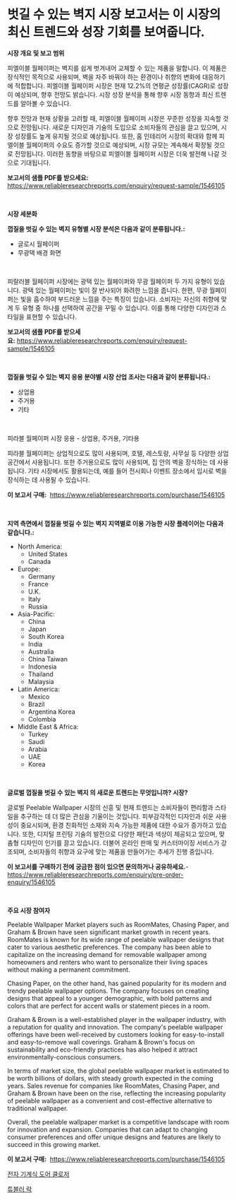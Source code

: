 <p><h1>벗길 수 있는 벽지 시장 보고서는 이 시장의 최신 트렌드와 성장 기회를 보여줍니다.</h1></p><p><strong>시장 개요 및 보고 범위</strong></p>
<p><p>피엘이블 월페이퍼는 벽지를 쉽게 벗겨내어 교체할 수 있는 제품을 말합니다. 이 제품은 장식적인 목적으로 사용되며, 벽을 자주 바꿔야 하는 환경이나 취향의 변화에 대응하기에 적합합니다. 피엘이블 월페이퍼 시장은 현재 12.2%의 연평균 성장률(CAGR)로 성장이 예상되며, 향후 전망도 밝습니다. 시장 성장 분석을 통해 향후 시장 동향과 최신 트렌드를 알아볼 수 있습니다.</p><p>향후 전망과 현재 상황을 고려할 때, 피엘이블 월페이퍼 시장은 꾸준한 성장을 지속할 것으로 전망됩니다. 새로운 디자인과 기술의 도입으로 소비자들의 관심을 끌고 있으며, 시장 성장률도 높게 유지될 것으로 예상됩니다. 또한, 홈 인테리어 시장의 확대와 함께 피엘이블 월페이퍼의 수요도 증가할 것으로 예상되며, 시장 규모는 계속해서 확장될 것으로 전망됩니다. 이러한 동향을 바탕으로 피엘이블 월페이퍼 시장은 더욱 발전해 나갈 것으로 기대됩니다.</p></p>
<p><strong>보고서의 샘플 PDF를 받으세요:</strong> <a href="https://www.reliableresearchreports.com/enquiry/request-sample/1546105">https://www.reliableresearchreports.com/enquiry/request-sample/1546105</a></p>
<p>&nbsp;</p>
<p><strong>시장 세분화</strong></p>
<p><strong>껍질을 벗길 수 있는 벽지 유형별 시장 분석은 다음과 같이 분류됩니다.:</strong></p>
<p><ul><li>글로시 월페이퍼</li><li>무광택 배경 화면</li></ul></p>
<p>&nbsp;</p>
<p><p>피랄러블 월페이퍼 시장에는 광택 있는 월페이퍼와 무광 월페이퍼 두 가지 유형이 있습니다. 광택 있는 월페이퍼는 빛이 잘 반사되어 화려한 느낌을 줍니다. 한편, 무광 월페이퍼는 빛을 흡수하여 부드러운 느낌을 주는 특징이 있습니다. 소비자는 자신의 취향에 맞게 두 유형 중 하나를 선택하여 공간을 꾸밀 수 있습니다. 이를 통해 다양한 디자인과 스타일을 표현할 수 있습니다.</p></p>
<p><strong>보고서의 샘플 PDF를 받으세요:</strong>&nbsp;<a href="https://www.reliableresearchreports.com/enquiry/request-sample/1546105">https://www.reliableresearchreports.com/enquiry/request-sample/1546105</a></p>
<p>&nbsp;</p>
<p><strong> 껍질을 벗길 수 있는 벽지 응용 분야별 시장 산업 조사는 다음과 같이 분류됩니다.:</strong></p>
<p><ul><li>상업용</li><li>주거용</li><li>기타</li></ul></p>
<p>&nbsp;</p>
<p><p>피라블 월페이퍼 시장 응용 - 상업용, 주거용, 기타용</p><p>피라블 월페이퍼는 상업적으로도 많이 사용되며, 호텔, 레스토랑, 사무실 등 다양한 상업 공간에서 사용됩니다. 또한 주거용으로도 많이 사용되며, 집 안의 벽을 장식하는 데 사용됩니다. 기타 시장에서도 활용되는데, 예를 들어 전시회나 이벤트 장소에서 임시로 벽을 장식하는 데 사용될 수 있습니다.</p></p>
<p><strong>이 보고서 구매:</strong>&nbsp; <a href="https://www.reliableresearchreports.com/purchase/1546105">https://www.reliableresearchreports.com/purchase/1546105</a></p>
<p>&nbsp;</p>
<p><strong>지역 측면에서 껍질을 벗길 수 있는 벽지 지역별로 이용 가능한 시장 플레이어는 다음과 같습니다.:</strong></p>
<p><ul>
    <li>
        North America:
        <ul>
            <li>United States</li>
            <li>Canada</li>
        </ul>
    </li>
    <li>
        Europe:
        <ul>
            <li>Germany</li>
            <li>France</li>
            <li>U.K.</li>
            <li>Italy</li>
            <li>Russia</li>
        </ul>
    </li>
    <li>
        Asia-Pacific:
        <ul>
            <li>China</li>
            <li>Japan</li>
            <li>South Korea</li>
            <li>India</li>
            <li>Australia</li>
            <li>China Taiwan</li>
            <li>Indonesia</li>
            <li>Thailand</li>
            <li>Malaysia</li>
        </ul>
    </li>
    <li>
        Latin America:
        <ul>
            <li>Mexico</li>
            <li>Brazil</li>
            <li>Argentina Korea</li>
            <li>Colombia</li>
        </ul>
    </li>
    <li>
        Middle East & Africa:
        <ul>
            <li>Turkey</li>
            <li>Saudi</li>
            <li>Arabia</li>
            <li>UAE</li>
            <li>Korea</li>
        </ul>
    </li>
    </ul></p>
<p>&nbsp;</p>
<p><strong>글로벌 껍질을 벗길 수 있는 벽지 의 새로운 트렌드는 무엇입니까? 시장?</strong></p>
<p><p>글로벌 Peelable Wallpaper 시장의 신흥 및 현재 트렌드는 소비자들이 편리함과 스타일을 추구하는 데 더 많은 관심을 기울이는 것입니다. 피부감각적인 디자인과 쉬운 사용성이 중요시되며, 환경 친화적인 소재와 지속 가능한 제품에 대한 수요가 증가하고 있습니다. 또한, 디지털 프린팅 기술의 발전으로 다양한 패턴과 색상이 제공되고 있으며, 맞춤형 디자인이 인기를 끌고 있습니다. 더불어 온라인 판매 및 커스터마이징 서비스가 강조되며, 소비자들의 취향과 요구에 맞는 제품을 만들어가는 추세가 진행 중입니다.</p></p>
<p><strong>이 보고서를 구매하기 전에 궁금한 점이 있으면 문의하거나 공유하세요.</strong>- <a href="https://www.reliableresearchreports.com/enquiry/pre-order-enquiry/1546105">https://www.reliableresearchreports.com/enquiry/pre-order-enquiry/1546105</a></p>
<p>&nbsp;</p>
<p><strong>주요 시장 참여자</strong></p>
<p><p>Peelable Wallpaper Market players such as RoomMates, Chasing Paper, and Graham & Brown have seen significant market growth in recent years. RoomMates is known for its wide range of peelable wallpaper designs that cater to various aesthetic preferences. The company has been able to capitalize on the increasing demand for removable wallpaper among homeowners and renters who want to personalize their living spaces without making a permanent commitment.</p><p>Chasing Paper, on the other hand, has gained popularity for its modern and trendy peelable wallpaper options. The company focuses on creating designs that appeal to a younger demographic, with bold patterns and colors that are perfect for accent walls or statement pieces in a room.</p><p>Graham & Brown is a well-established player in the wallpaper industry, with a reputation for quality and innovation. The company's peelable wallpaper offerings have been well-received by customers looking for easy-to-install and easy-to-remove wall coverings. Graham & Brown's focus on sustainability and eco-friendly practices has also helped it attract environmentally-conscious consumers.</p><p>In terms of market size, the global peelable wallpaper market is estimated to be worth billions of dollars, with steady growth expected in the coming years. Sales revenue for companies like RoomMates, Chasing Paper, and Graham & Brown have been on the rise, reflecting the increasing popularity of peelable wallpaper as a convenient and cost-effective alternative to traditional wallpaper.</p><p>Overall, the peelable wallpaper market is a competitive landscape with room for innovation and expansion. Companies that can adapt to changing consumer preferences and offer unique designs and features are likely to succeed in this growing market.</p></p>
<p><strong>이 보고서 구매:</strong>&nbsp;&nbsp;<a href="https://www.reliableresearchreports.com/purchase/1546105">https://www.reliableresearchreports.com/purchase/1546105</a></p>
<p><p><a href="https://github.com/WilburKihn5676/Market-Research-Report-List-1/blob/main/537367913265.md">전자 기계식 도어 클로저</a></p><p><a href="https://github.com/wallacBahrtyinger567686/Market-Research-Report-List-1/blob/main/171664413266.md">튜블러 락</a></p></p>
